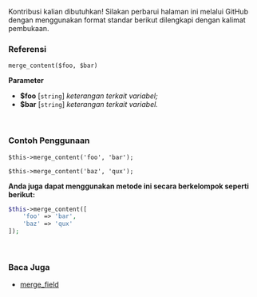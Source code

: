 Kontribusi kalian dibutuhkan!
Silakan perbarui halaman ini melalui GitHub dengan menggunakan format standar berikut dilengkapi dengan kalimat pembukaan.

### Referensi
`merge_content($foo, $bar)`

**Parameter**
* **$foo** [`string`] *keterangan terkait variabel;*
* **$bar** [`string`] *keterangan terkait variabel.*

&nbsp;

### Contoh Penggunaan
`$this->merge_content('foo', 'bar');`

`$this->merge_content('baz', 'qux');`

**Anda juga dapat menggunakan metode ini secara berkelompok seperti berikut:**
```php
$this->merge_content([
    'foo' => 'bar',
    'baz' => 'qux'
]);
```

&nbsp;

### Baca Juga
* [merge_field](./merge_field)
